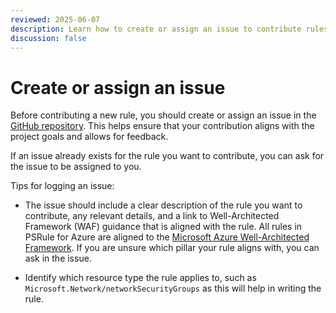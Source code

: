 ```yaml
---
reviewed: 2025-06-07
description: Learn how to create or assign an issue to contribute rules to PSRule for Azure.
discussion: false
---
```


# Create or assign an issue

Before contributing a new rule, you should create or assign an issue in the [GitHub repository][1].
This helps ensure that your contribution aligns with the project goals and allows for feedback.

If an issue already exists for the rule you want to contribute, you can ask for the issue to be assigned to you.

Tips for logging an issue:

- The issue should include a clear description of the rule you want to contribute, any relevant details,
  and a link to Well-Architected Framework (WAF) guidance that is aligned with the rule.
  All rules in PSRule for Azure are aligned to the [Microsoft Azure Well-Architected Framework][2].
  If you are unsure which pillar your rule aligns with, you can ask in the issue.
- Identify which resource type the rule applies to, such as `Microsoft.Network/networkSecurityGroups` as
  this will help in writing the rule.

  [1]: https://github.com/Azure/PSRule.Rules.Azure/issues/new/choose
  [2]: https://learn.microsoft.com/azure/well-architected/pillars
